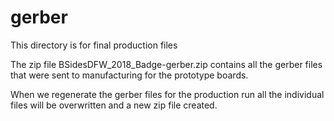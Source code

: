 # gerber

This directory is for final production files

The zip file BSidesDFW_2018_Badge-gerber.zip contains all the gerber files that were sent to manufacturing for the prototype boards.

When we regenerate the gerber files for the production run all the individual files will be overwritten and a new zip file created.


